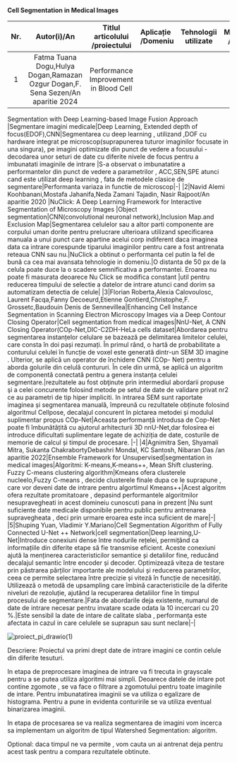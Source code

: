**Cell Segmentation in Medical Images**


|Nr.|Autor(i)/An|Titlul articolului /proiectului|Aplicație /Domeniu|Tehnologii utilizate|Metodologie /Abordare|Rezultate|Limitări|Comentarii suplimentare|
|:---:|:-----:|:-------------------------------:|:------------------|:------------------:|:-------------------:|:-------:|:-----:|:----------------------:|
|1|Fatma Tuana Dogu,Hulya Dogan,Ramazan Ozgur Dogan,F. Sena Sezen/An aparitie 2024|Performance Improvement in Blood Cell
Segmentation with Deep Learning-based Image
Fusion Approach
|Segmentare imagini medicale|Deep Learning, Extended depth of focus(EDOF),CNN|Segmentarea cu deep learning , utilizand ,DOF cu hardware integrat pe microscop(suprapunerea tuturor imaginilor focusate in una singura), pe imagini optimizate din punct de vedere a focusului
-decodarea unor seturi de date cu diferite nivele de focus pentru a imbunatati imaginile de intrare
|S-a observat o imbunatatire a performantelor din punct de vedere a parametrilor , ACC,SEN,SPE atunci cand este utilizat deep learning , fata de metodele clasice de segmentare|Performanta variaza in functie de microscop|-|
|2|Navid Alemi Koohbanani,Mostafa Jahanifa,Neda Zamani Tajadin,
Nasir Rajpoot/An aparitie 2020
|NuClick: A Deep Learning Framework for
Interactive Segmentation of Microscopy Images
|Object segmentation|CNN(convolutional neuronal network),Inclusion Map.and Exclusion Map|Segmentarea celulelor sau a altor parti componente are corpului uman dorite pentru prelucrare  ulterioara utilizand specificarea manuala a unui punct care apartine acelui corp indiferent daca imaginea data ca intrare corespunde tiparului imaginilor pentru care a fost antrenata reteaua CNN sau nu.|NuClick a obtinut o performanta cel putin la fel de bună ca cea mai avansata tehnologie in domeniu.|O distanta de 50 px de la celula poate duce la o scadere semnificativa a performantei.
Eroarea nu poate fi masurata deoarece Nu Click se modifica constant
|util pentru reducerea timpului de selectie a datelor de intrare atunci cand dorim sa automatizam detectia de celule|
|3|Florian Roberta,Alexia Calovoulosc, Laurent Facqa,Fanny Decoeurd,Etienne Gontierd,Christophe,F. Grossetc,Baudouin Denis de Sennevillea|Enhancing Cell Instance Segmentation in Scanning Electron Microscopy Images via a Deep Contour Closing Operator|Cell segmentation from medical images|NnU-Net, A CNN Closing Operator(COp-Net,DIC-C2DH-HeLa cells dataset|Abordarea pentru segmentarea instanțelor celulare se bazează pe delimitarea limitelor celulei, care consta în doi pași rezumați. În primul rând, o hartă de probabilitate a conturului celulei în funcție de voxel este generată dintr-un SEM 3D imagine . Ulterior, se aplică un operator de închidere CNN (COp- Net) pentru a aborda golurile din celulă contururi. În cele din urmă, se aplică un algoritm de componentă conectată pentru a genera instanța celulei segmentare.|rezultatele au fost obţinute prin intermediul abordarii propuse şi a celei concurente folosind metode pe setul de date de validare privat nr2 ce au parametri de tip hiper impliciti. In intrarea SEM sunt raportate imaginea și segmentarea manuală, împreună cu rezultatele obținute folosind algoritmul Cellpose, decalajul concurent în pictarea metodei și modulul suplimentar propus COp-Net|Aceasta
performanță introdusa de Cop-Net poate fi îmbunătățită cu ajutorul arhitecturii 3D nnU-Net,dar folosirea ei introduce dificultati suplimentare legate de achiziția de date, costurile de memorie de calcul și timpul de procesare.
|-|
|4|Agnimitra Sen, Shyamali Mitra, Sukanta ChakrabortyDebashri Mondal, KC Santosh, Nibaran Das
/an aparitie 2022|Ensemble Framework for Unsupervised|segmentation in medical images|Algoritmi: K-means,K-means++, Mean Shift clustering. Fuzzy C-means clustering algorithm|Kmeans ofera clusterele nucleelo,Fuzzy C-means , decide clusterele finale dupa ce le suprapune , care vor deveni date de intrare pentru algortimul Kmeans++|Acest algoritm ofera rezultate promitatoare , depasind performantele algoritmilor nesupravegheati in acest domineiu cunoscuti pana in prezent |Nu sunt suficiente date medicale disponibile pentru public pentru antrenarea supravegheata , deci prin urmare eroarea este inca suficient de mare|-|
|5|Shuping Yuan, Vladimir Y.Mariano|Cell Segmentation Algorithm of Fully Connected U-Net ++ Network|cell segmentation|Deep learning,U-Net|Introduce conexiuni dense între nodurile rețelei, permițând ca informațiile din diferite etape să fie transmise eficient. Aceste conexiuni ajută la menținerea caracteristicilor semantice și detaliilor fine, reducând decalajul semantic între encoder și decoder. Optimizează viteza de testare prin păstrarea părților importante ale modelului și reducerea parametrilor, ceea ce permite selectarea între precizie și viteză în funcție de necesități. Utilizează o metodă de upsampling care îmbină caracteristicile de la diferite niveluri de rezoluție, ajutând la recuperarea detaliilor fine în timpul procesului de segmentare.|Fata de abordarile deja existente, numarul de date de intrare necesar pentru invatare scade odata la 10 incercari cu 20 %.|Este sensibil la date de intare de calitate slaba , performanța este afectata in cazul in care celulele se suprapun sau sunt neclare|-|





![proiect_pi_drawio(1)](https://github.com/user-attachments/assets/32fd36f0-f37e-4757-939b-071106beb7ec)

Descriere:
Proiectul va primi drept date de intrare imagini ce contin celule din diferite tesuturi.

In etapa de preprocesare imaginea de intrare va fi trecuta in grayscale pentru a se putea utiliza algoritmi mai simpli.
Deoarece datele de intare pot contine zgomote , se va face o filtrare a zgomotului pentru toate imaginile de intare.
Pentru imbunatatirea imaginii se va utiliza o egalizare de histograma. 
Pentru a pune in evidenta conturirile se va utiliza eventual binarizarea imaginii.

In etapa de procesarea se va realiza segmentarea de imagini vom incerca sa implementam un algoritm de tipul Watershed Segmentation: algoritm.

Optional: daca timpul ne va permite , vom cauta un ai antrenat deja pentru acest task pentru a compara rezultatele obtinute.
